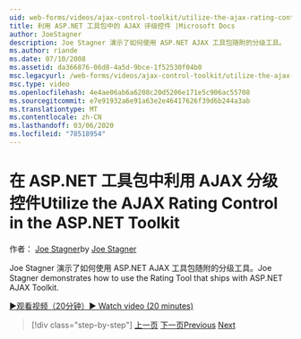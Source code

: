 ```yaml
---
uid: web-forms/videos/ajax-control-toolkit/utilize-the-ajax-rating-control-in-the-aspnet-toolkit
title: 利用 ASP.NET 工具包中的 AJAX 评级控件 |Microsoft Docs
author: JoeStagner
description: Joe Stagner 演示了如何使用 ASP.NET AJAX 工具包随附的分级工具。
ms.author: riande
ms.date: 07/10/2008
ms.assetid: da366876-06d8-4a5d-9bce-1f52530f04b0
msc.legacyurl: /web-forms/videos/ajax-control-toolkit/utilize-the-ajax-rating-control-in-the-aspnet-toolkit
msc.type: video
ms.openlocfilehash: 4e4ae06ab6a6208c20d5206e171e5c906ac55708
ms.sourcegitcommit: e7e91932a6e91a63e2e46417626f39d6b244a3ab
ms.translationtype: MT
ms.contentlocale: zh-CN
ms.lasthandoff: 03/06/2020
ms.locfileid: "78518954"
---
```

# <a name="utilize-the-ajax-rating-control-in-the-aspnet-toolkit"></a><span data-ttu-id="31e99-103">在 ASP.NET 工具包中利用 AJAX 分级控件</span><span class="sxs-lookup"><span data-stu-id="31e99-103">Utilize the AJAX Rating Control in the ASP.NET Toolkit</span></span>

<span data-ttu-id="31e99-104">作者： [Joe Stagner](https://github.com/JoeStagner)</span><span class="sxs-lookup"><span data-stu-id="31e99-104">by [Joe Stagner](https://github.com/JoeStagner)</span></span>

<span data-ttu-id="31e99-105">Joe Stagner 演示了如何使用 ASP.NET AJAX 工具包随附的分级工具。</span><span class="sxs-lookup"><span data-stu-id="31e99-105">Joe Stagner demonstrates how to use the Rating Tool that ships with ASP.NET AJAX Toolkit.</span></span>

[<span data-ttu-id="31e99-106">&#9654;观看视频（20分钟）</span><span class="sxs-lookup"><span data-stu-id="31e99-106">&#9654; Watch video (20 minutes)</span></span>](https://channel9.msdn.com/Blogs/ASP-NET-Site-Videos/utilize-the-ajax-rating-control-in-the-aspnet-toolkit)

> [!div class="step-by-step"]
> <span data-ttu-id="31e99-107">[上一页](how-do-i-the-ajax-toolkit-reorder-control.md)
> [下一页](control-extenders.md)</span><span class="sxs-lookup"><span data-stu-id="31e99-107">[Previous](how-do-i-the-ajax-toolkit-reorder-control.md)
[Next](control-extenders.md)</span></span>
